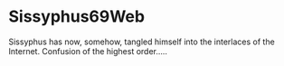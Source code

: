 # Sissyphus69Web
 Sissyphus has now, somehow, tangled himself into the interlaces of the Internet. Confusion of the highest order.....
